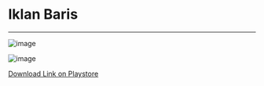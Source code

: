 # Iklan Baris
----
![image](https://lh3.googleusercontent.com/2bU0V2V6erbeUFBoWqMs1wQgzG3a_FGaNr9Je9feKttYyIAnpvhDg0FMLt9wm5h-GA=w1366-h648)

![image](https://lh3.googleusercontent.com/qY4Qu-ADY2N_8hRT7KkJu-428nJUtf92yaFzym6OPMtOx1al9bUNMkaAQHsabDAjET8=w1366-h648)


[Download Link on Playstore](https://wikipedia.org)
